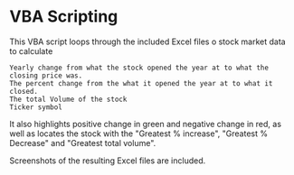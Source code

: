 # VBA Scripting

This VBA script loops through the included Excel files o stock market data to calculate

    Yearly change from what the stock opened the year at to what the closing price was.
    The percent change from the what it opened the year at to what it closed.
    The total Volume of the stock
    Ticker symbol


It also highlights positive change in green and negative change in red, as well as locates the stock with the "Greatest % increase", "Greatest % Decrease" and "Greatest total volume".


Screenshots of the resulting Excel files are included.
